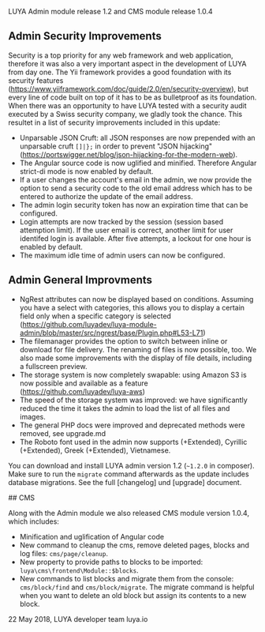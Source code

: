 LUYA Admin module release 1.2 and CMS module release 1.0.4

## Admin Security Improvements

Security is a top priority for any web framework and web application, therefore it was also a very important aspect in the development of LUYA from day one. The Yii framework provides a good foundation with its security features (https://www.yiiframework.com/doc/guide/2.0/en/security-overview), but every line of code built on top of it has to be as bulletproof as its foundation. When there was an opportunity to have LUYA tested with a security audit executed by a Swiss security company, we gladly took the chance. This resultet in a list of security improvements included in this update:

+ Unparsable JSON Cruft: all JSON responses are now prepended with an unparsable cruft `[]|};` in order to prevent "JSON hijacking" (https://portswigger.net/blog/json-hijacking-for-the-modern-web).
+ The Angular source code is now uglified and minified. Therefore Angular strict-di mode is now enabled by default.
+ If a user changes the account's email in the admin, we now provide the option to send a security code to the old email address which has to be entered to authorize the update of the email address.
+ The admin login security token has now an expiration time that can be configured.
+ Login attempts are now tracked by the session (session based attemption limit). If the user email is correct, another limit for user identifed login is available. After five attempts, a lockout for one hour is enabled by default.
+ The maximum idle time of admin users can now be configured.

## Admin General Improvments

+ NgRest attributes can now be displayed based on conditions. Assuming you have a select with categories, this allows you to display a certain field only when a specific category is selected (https://github.com/luyadev/luya-module-admin/blob/master/src/ngrest/base/Plugin.php#L53-L71)
+ The filemanager provides the option to switch between inline or download for file delivery. The renaming of files is now possible, too. We also made some improvements with the display of file details, including a fullscreen preview.
+ The storage system is now completely swapable: using Amazon S3 is now possible and available as a feature (https://github.com/luyadev/luya-aws)
+ The speed of the storage system was improved: we have significantly reduced the time it takes the admin to load the list of all files and images.
+ The general PHP docs were improved and deprecated methods were removed, see upgrade.md
+ The Roboto font used in the admin now supports (+Extended), Cyrillic (+Extended), Greek (+Extended), Vietnamese.

You can download and install LUYA admin version 1.2 (`~1.2.0` in composer). Make sure to run the `migrate` command afterwards as the update includes database migrations. See the full [changelog] und [upgrade] document.

## CMS

Along with the Admin module we also released CMS module version 1.0.4, which includes:

+ Minification and uglification of Angular code
+ New command to cleanup the cms, remove deleted pages, blocks and log files: `cms/page/cleanup`.
+ New property to provide paths to blocks to be imported: `luya\cms\frontend\Module::$blocks`.
+ New commands to list blocks and migrate them from the console: `cms/block/find` and `cms/block/migrate`. The migrate command is helpful when you want to delete an old block but assign its contents to a new block.

22 May 2018,
LUYA developer team
luya.io
